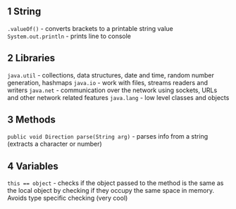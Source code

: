 
## 1 String 
`.valueOf()` - converts brackets to a printable string value
`System.out.println` - prints line to console

## 2 Libraries 
`java.util` - collections, data structures, date and time, random number generation, hashmaps
`java.io` - work with files, streams readers and writers
`java.net` - communication over the network using sockets, URLs and other network related features
`java.lang` - low level classes and objects

## 3 Methods
`public void Direction parse(String arg)` - parses info from a string (extracts a character or number)

## 4 Variables
`this == object` - checks if the object passed to the method is the same as the local object by checking if they occupy the same space in memory. Avoids type specific checking (very cool)

